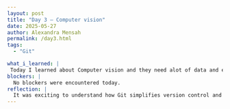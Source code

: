```yaml
---
layout: post
title: "Day 3 – Computer vision"
date: 2025-05-27
author: Alexandra Mensah
permalink: /day3.html
tags: 
  - "Git"

what_i_learned: |
 Today I learned about Computer vision and they need alot of data and examples to have accurate understand of what they are viewing. I also learned a image classification model using teachable machine. I entered the Python 101 breakout room and learned how Python can convert between int and floats automatically. I learned Type casting which means you convert one datatype to another datatype.
blockers: |
  No blockers were encountered today.
reflection: |
  It was exciting to understand how Git simplifies version control and collaboration!  It was nice learning a image classification model using teachable machine. 
--- 
```


